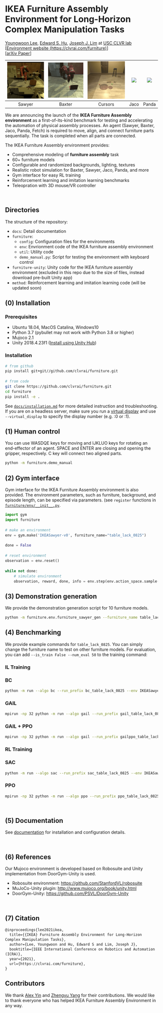 # IKEA Furniture Assembly Environment for Long-Horizon Complex Manipulation Tasks

[Youngwoon Lee](https://youngwoon.github.io), [Edward S. Hu](https://www.edwardshu.com), [Joseph J. Lim](https://clvrai.com) at [USC CLVR lab](https://clvrai.com)<br/>
[[Environment website (https://clvrai.com/furniture)](https://clvrai.com/furniture)]<br/>
[[arXiv Paper](https://arxiv.org/abs/1911.07246)]

|![](docs/img/agents/video_sawyer_swivel_chair.gif)|![](docs/img/agents/video_baxter_chair.gif)|![](docs/img/agents/video_cursor_round_table.gif)|![](docs/img/agents/video_jaco_tvunit.gif)|![](docs/img/agents/video_panda_table.gif)|
| :---: | :---: | :---: |:---: |:---: |
| Sawyer | Baxter | Cursors | Jaco | Panda |


We are announcing the launch of the **IKEA Furniture Assembly environment** as a first-of-its-kind benchmark for testing and accelerating the automation of physical assembly processes.
An agent (Sawyer, Baxter, Jaco, Panda, Fetch) is required to move, align, and connect furniture parts sequentially.
The task is completed when all parts are connected.


The IKEA Furniture Assembly environment provides:
- Comprehensive modeling of **furniture assembly** task
- 60+ furniture models
- Configurable and randomized backgrounds, lighting, textures
- Realistic robot simulation for Baxter, Sawyer, Jaco, Panda, and more
- Gym interface for easy RL training
- Reinforcement learning and imitation learning benchmarks
- Teleopration with 3D mouse/VR controller

<br>

## Directories
The structure of the repository:
- `docs`: Detail documentation
- `furniture`:
  - `config`: Configuration files for the environments
  - `env`: Envrionment code of the IKEA furniture assembly environment
  - `util`: Utility code
  - `demo_manual.py`: Script for testing the environment with keyboard control
- `furniture-unity`: Unity code for the IKEA furniture assembly environment (excluded in this repo due to the size of files, instead download pre-built Unity app)
- `method`: Reinforcement learning and imitation learning code (will be updated soon)

## (0) Installation

### Prerequisites
- Ubuntu 18.04, MacOS Catalina, Windows10
- Python 3.7 (pybullet may not work with Python 3.8 or higher)
- Mujoco 2.1
- Unity 2018.4.23f1 ([Install using Unity Hub](https://unity3d.com/get-unity/download))

### Installation
```bash
# from github
pip install git+git//github.com/clvrai/furniture.git

# from code
git clone https://github.com/clvrai/furniture.git
cd furniture
pip install -e .
```

See [`docs/installation.md`](docs/installation.md) for more detailed instruction and troubleshooting.<br/>
If you are on a headless server, make sure you run a [virtual display](docs/installation.md#virtual-display-on-headless-machines) and use `--virtual_display` to specify the display number (e.g. :0 or :1).


## (1) Human control
You can use WASDQE keys for moving and IJKLUO keys for rotating an end-effector of an agent. SPACE and ENTER are closing and opening the gripper, respectively. C key will connect two aligned parts.

```bash
python -m furniture.demo_manual
```

## (2) Gym interface
Gym interface for the IKEA Furniture Assembly environment is also provided. The environment parameters, such as furniture, background, and episode length, can be specified via parameters. (see `register` functions in [`furniture/env/__init__.py`](furniture/env/__init__.py).
```py
import gym
import furniture

# make an environment
env = gym.make('IKEASawyer-v0', furniture_name="table_lack_0825")

done = False

# reset environment
observation = env.reset()

while not done:
    # simulate environment
    observation, reward, done, info = env.step(env.action_space.sample())
```

## (3) Demonstration generation
We provide the demonstration generation script for 10 furniture models.
``` bash
python -m furniture.env.furniture_sawyer_gen --furniture_name table_lack_0825 --start_count 0 --n_demos 100
```

## (4) Benchmarking

We provide example commands for `table_lack_0825`. You can simply change the furniture name to test on other furniture models.
For evaluation, you can add `--is_train False --num_eval 50` to the training command:

### IL Training

### BC
```bash
python -m run --algo bc --run_prefix bc_table_lack_0825 --env IKEASawyerDense-v0 --furniture_name table_lack_0825 --demo_path demos/Sawyer_table_lack_0825
```

### GAIL
```bash
mpirun -np 32 python -m run --algo gail --run_prefix gail_table_lack_0825 --env IKEASawyerDense-v0 --furniture_name table_lack_0825 --demo_path demos/Sawyer_table_lack_0825
```

### GAIL + PPO
```bash
mpirun -np 32 python -m run --algo gail --run_prefix gailppo_table_lack_0825 --env IKEASawyerDense-v0 --furniture_name table_lack_0825 --demo_path demos/Sawyer_table_lack_0825 --gail_env_reward 0.5
```

### RL Training

### SAC
```bash
python -m run --algo sac --run_prefix sac_table_lack_0825 --env IKEASawyerDense-v0 --furniture_name table_dockstra_0279
```

### PPO
```bash
mpirun -np 32 python -m run --algo ppo --run_prefix ppo_table_lack_0825 --env IKEASawyerDense-v0 --furniture_name table_dockstra_0279
```

<br>

## (5) Documentation
See [documentation](docs/readme.md) for installation and configuration details.

<br>

## (6) References
Our Mujoco environment is developed based on Robosuite and Unity implementation from DoorGym-Unity is used.

* Robosuite environment: https://github.com/StanfordVL/robosuite
* MuJoCo-Unity plugin: http://www.mujoco.org/book/unity.html
* DoorGym-Unity: https://github.com/PSVL/DoorGym-Unity

<br>

## (7) Citation
```
@inproceedings{lee2021ikea,
  title={{IKEA} Furniture Assembly Environment for Long-Horizon Complex Manipulation Tasks},
  author={Lee, Youngwoon and Hu, Edward S and Lim, Joseph J},
  booktitle={IEEE International Conference on Robotics and Automation (ICRA)},
  year={2021},
  url={https://clvrai.com/furniture},
}
```

## Contributors
We thank [Alex Yin](https://www.linkedin.com/in/alexyin1/) and [Zhengyu Yang](https://zhengyuyang.com) for their contributions. We would like to thank everyone who has helped IKEA Furniture Assembly Environment in any way.
